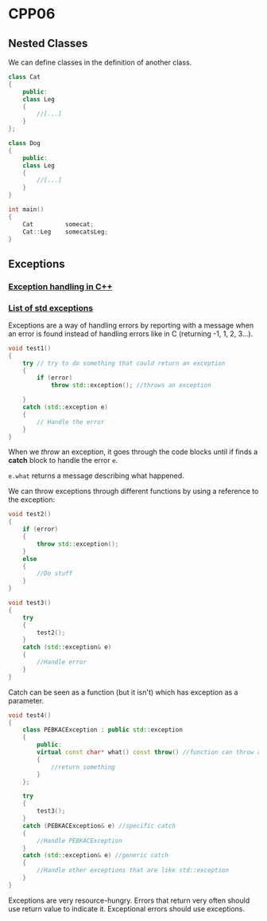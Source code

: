 # CPP06

## Nested Classes

We can define classes in the definition of another class.

```CPP
class Cat
{
    public:
    class Leg
    {
        //[...]
    }
};

class Dog
{
    public:
    class Leg
    {
        //[...]
    }
}

int main()
{
    Cat         somecat;
    Cat::Leg    somecatsLeg;
}
```

## Exceptions

### [**Exception handling in C++**](https://www.geeksforgeeks.org/exception-handling-c/)

### [**List of std exceptions**](https://www.geeksforgeeks.org/cpp-program-to-handle-the-exception-methods/)

Exceptions are a way of handling errors by reporting with a message when an error is found instead of handling errors like in C (returning -1, 1, 2, 3...).

```CPP
void test1()
{
    try // try to do something that could return an exception
    {
        if (error)
            throw std::exception(); //throws an exception

    }
    catch (std::exception e)
    {
        // Handle the error
    }
}
```

When we *throw* an exception, it goes through the code blocks until if finds a **catch** block to handle the error `e`.

`e.what` returns a message describing what happened.

We can throw exceptions through different functions by using a reference to the exception:

```CPP
void test2()
{
    if (error)
    {
        throw std::exception();
    }
    else
    {
        //Do stuff
    }
}

void test3()
{
    try
    {
        test2();
    }
    catch (std::exception& e)
    {
        //Handle error
    }
}
```

Catch can be seen as a function (but it isn't) which has exception as a parameter.

```CPP
void test4()
{
    class PEBKACException : public std::exception
    {
        public:
        virtual const char* what() const throw() //function can throw an exception
        {
            //return something
        }
    };

    try
    {
        test3();
    }
    catch (PEBKACException& e) //specific catch
    {
        //Handle PEBKACException
    }
    catch (std::exception& e) //generic catch
    {
        //Handle other exceptions that are like std::exception
    }
}
```

Exceptions are very resource-hungry. Errors that return very often should use return value to indicate it. Exceptional errors should use exceptions.

